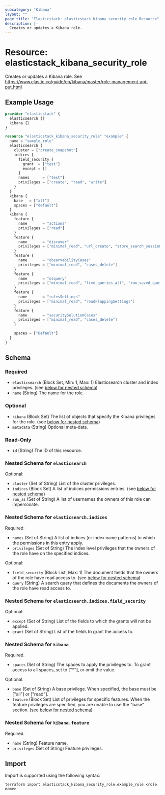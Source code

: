 ```yaml
---
subcategory: "Kibana"
layout: ""
page_title: "Elasticstack: elasticstack_kibana_security_role Resource"
description: |-
  Creates or updates a Kibana role.
---
```


# Resource: elasticstack_kibana_security_role

Creates or updates a Kibana role. See https://www.elastic.co/guide/en/kibana/master/role-management-api-put.html

## Example Usage

```terraform
provider "elasticstack" {
  elasticsearch {}
  kibana {}
}

resource "elasticstack_kibana_security_role" "example" {
  name = "sample_role"
  elasticsearch {
    cluster = ["create_snapshot"]
    indices {
      field_security {
        grant  = ["test"]
        except = []
      }
      names      = ["test"]
      privileges = ["create", "read", "write"]
    }
  }
  kibana {
    base   = ["all"]
    spaces = ["default"]
  }
  kibana {
    feature {
      name       = "actions"
      privileges = ["read"]
    }
    feature {
      name       = "discover"
      privileges = ["minimal_read", "url_create", "store_search_session"]
    }
    feature {
      name       = "observabilityCases"
      privileges = ["minimal_read", "cases_delete"]
    }
    feature {
      name       = "osquery"
      privileges = ["minimal_read", "live_queries_all", "run_saved_queries", "saved_queries_read", "packs_all"]
    }
    feature {
      name       = "rulesSettings"
      privileges = ["minimal_read", "readFlappingSettings"]
    }
    feature {
      name       = "securitySolutionCases"
      privileges = ["minimal_read", "cases_delete"]
    }

    spaces = ["Default"]
  }
}
```

<!-- schema generated by tfplugindocs -->
## Schema

### Required

- `elasticsearch` (Block Set, Min: 1, Max: 1) Elasticsearch cluster and index privileges. (see [below for nested schema](#nestedblock--elasticsearch))
- `name` (String) The name for the role.

### Optional

- `kibana` (Block Set) The list of objects that specify the Kibana privileges for the role. (see [below for nested schema](#nestedblock--kibana))
- `metadata` (String) Optional meta-data.

### Read-Only

- `id` (String) The ID of this resource.

<a id="nestedblock--elasticsearch"></a>
### Nested Schema for `elasticsearch`

Optional:

- `cluster` (Set of String) List of the cluster privileges.
- `indices` (Block Set) A list of indices permissions entries. (see [below for nested schema](#nestedblock--elasticsearch--indices))
- `run_as` (Set of String) A list of usernames the owners of this role can impersonate.

<a id="nestedblock--elasticsearch--indices"></a>
### Nested Schema for `elasticsearch.indices`

Required:

- `names` (Set of String) A list of indices (or index name patterns) to which the permissions in this entry apply.
- `privileges` (Set of String) The index level privileges that the owners of the role have on the specified indices.

Optional:

- `field_security` (Block List, Max: 1) The document fields that the owners of the role have read access to. (see [below for nested schema](#nestedblock--elasticsearch--indices--field_security))
- `query` (String) A search query that defines the documents the owners of the role have read access to.

<a id="nestedblock--elasticsearch--indices--field_security"></a>
### Nested Schema for `elasticsearch.indices.field_security`

Optional:

- `except` (Set of String) List of the fields to which the grants will not be applied.
- `grant` (Set of String) List of the fields to grant the access to.




<a id="nestedblock--kibana"></a>
### Nested Schema for `kibana`

Required:

- `spaces` (Set of String) The spaces to apply the privileges to. To grant access to all spaces, set to ["*"], or omit the value.

Optional:

- `base` (Set of String) A base privilege. When specified, the base must be ["all"] or ["read"].
- `feature` (Block Set) List of privileges for specific features. When the feature privileges are specified, you are unable to use the "base" section. (see [below for nested schema](#nestedblock--kibana--feature))

<a id="nestedblock--kibana--feature"></a>
### Nested Schema for `kibana.feature`

Required:

- `name` (String) Feature name.
- `privileges` (Set of String) Feature privileges.

## Import

Import is supported using the following syntax:

```shell
terraform import elasticstack_kibana_security_role.example_role <role name>
```
